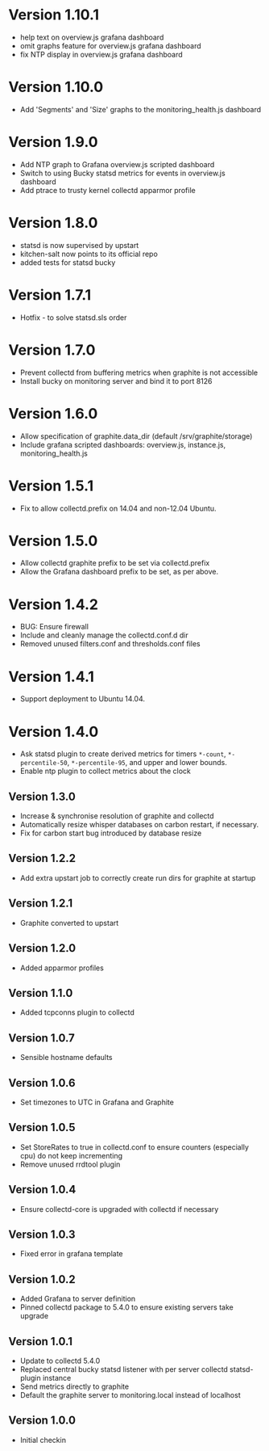 # Version 1.10.1

* help text on overview.js grafana dashboard
* omit graphs feature for overview.js grafana dashboard
* fix NTP display in overview.js grafana dashboard

# Version 1.10.0

* Add 'Segments' and 'Size' graphs to the monitoring_health.js dashboard

# Version 1.9.0

* Add NTP graph to Grafana overview.js scripted dashboard
* Switch to using Bucky statsd metrics for events in overview.js dashboard
* Add ptrace to trusty kernel collectd apparmor profile

# Version 1.8.0

* statsd is now supervised by upstart
* kitchen-salt now points to its official repo
* added tests for statsd bucky

# Version 1.7.1

* Hotfix - to solve statsd.sls order

# Version 1.7.0

* Prevent collectd from buffering metrics when graphite is not accessible
* Install bucky on monitoring server and bind it to port 8126

# Version 1.6.0

* Allow specification of graphite.data_dir (default /srv/graphite/storage)
* Include grafana scripted dashboards: overview.js, instance.js, monitoring_health.js

# Version 1.5.1

* Fix to allow collectd.prefix on 14.04 and non-12.04 Ubuntu.

# Version 1.5.0

* Allow collectd graphite prefix to be set via collectd.prefix
* Allow the Grafana dashboard prefix to be set, as per above.

# Version 1.4.2

* BUG: Ensure firewall
* Include and cleanly manage the collectd.conf.d dir
* Removed unused filters.conf and thresholds.conf files

# Version 1.4.1

* Support deployment to Ubuntu 14.04.

# Version 1.4.0

* Ask statsd plugin to create derived metrics for timers `*-count`,
  `*-percentile-50`, `*-percentile-95`, and upper and lower bounds.
* Enable ntp plugin to collect metrics about the clock

## Version 1.3.0

* Increase & synchronise resolution of graphite and collectd
* Automatically resize whisper databases on carbon restart, if necessary.
* Fix for carbon start bug introduced by database resize

## Version 1.2.2

* Add extra upstart job to correctly create run dirs for graphite at startup

## Version 1.2.1

* Graphite converted to upstart

## Version 1.2.0

* Added apparmor profiles

## Version 1.1.0

* Added tcpconns plugin to collectd

## Version 1.0.7

* Sensible hostname defaults

## Version 1.0.6

* Set timezones to UTC in Grafana and Graphite

## Version 1.0.5

* Set StoreRates to true in collectd.conf to ensure counters (especially cpu) do not keep incrementing
* Remove unused rrdtool plugin

## Version 1.0.4

* Ensure collectd-core is upgraded with collectd if necessary

## Version 1.0.3

* Fixed error in grafana template

## Version 1.0.2

* Added Grafana to server definition
* Pinned collectd package to 5.4.0 to ensure existing servers take upgrade

## Version 1.0.1

* Update to collectd 5.4.0
* Replaced central bucky statsd listener with per server collectd statsd-plugin instance
* Send metrics directly to graphite
* Default the graphite server to monitoring.local instead of localhost

## Version 1.0.0

* Initial checkin

